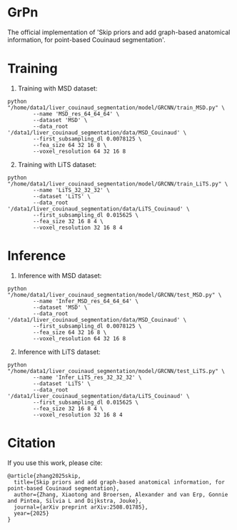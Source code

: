 # GrPn
The official implementation of 'Skip priors and add graph-based anatomical information, for point-based Couinaud segmentation'.

# Training
1. Training with MSD dataset:
```
python "/home/data1/liver_couinaud_segmentation/model/GRCNN/train_MSD.py" \
        --name 'MSD_res_64_64_64' \
        --dataset 'MSD' \
        --data_root '/data1/liver_couinaud_segmentation/data/MSD_Couinaud' \
        --first_subsampling_dl 0.0078125 \
        --fea_size 64 32 16 8 \
        --voxel_resolution 64 32 16 8
```
2. Training with LiTS dataset:
```
python "/home/data1/liver_couinaud_segmentation/model/GRCNN/train_LiTS.py" \
        --name 'LiTS_32_32_32' \
        --dataset 'LiTS' \
        --data_root '/data1/liver_couinaud_segmentation/data/LiTS_Couinaud' \
        --first_subsampling_dl 0.015625 \
        --fea_size 32 16 8 4 \
        --voxel_resolution 32 16 8 4
```

# Inference
1. Inference with MSD dataset:
```
python "/home/data1/liver_couinaud_segmentation/model/GRCNN/test_MSD.py" \
        --name 'Infer_MSD_res_64_64_64' \
        --dataset 'MSD' \
        --data_root '/data1/liver_couinaud_segmentation/data/MSD_Couinaud' \
        --first_subsampling_dl 0.0078125 \
        --fea_size 64 32 16 8 \
        --voxel_resolution 64 32 16 8
```
2. Inference with LiTS dataset:
```
python "/home/data1/liver_couinaud_segmentation/model/GRCNN/test_LiTS.py" \
        --name 'Infer_LiTS_res_32_32_32' \
        --dataset 'LiTS' \
        --data_root '/data1/liver_couinaud_segmentation/data/LiTS_Couinaud' \
        --first_subsampling_dl 0.015625 \
        --fea_size 32 16 8 4 \
        --voxel_resolution 32 16 8 4
```

# Citation
If you use this work, please cite:
```
@article{zhang2025skip,
  title={Skip priors and add graph-based anatomical information, for point-based Couinaud segmentation},
  author={Zhang, Xiaotong and Broersen, Alexander and van Erp, Gonnie and Pintea, Silvia L and Dijkstra, Jouke},
  journal={arXiv preprint arXiv:2508.01785},
  year={2025}
}
```

